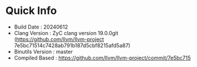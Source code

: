 # Quick Info
* Build Date : 20240612
* Clang Version : ZyC clang version 19.0.0git (https://github.com/llvm/llvm-project 7e5bc71514c7428ab791b187d5cbf8215afd5a87)
* Binutils Version : master
* Compiled Based : https://github.com/llvm/llvm-project/commit/7e5bc715

